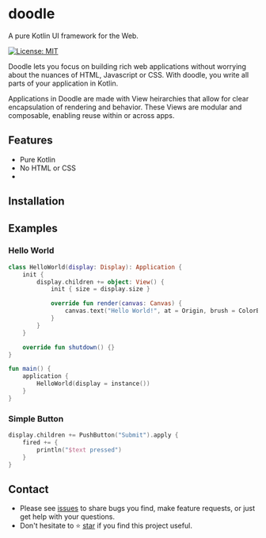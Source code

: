 # doodle

A pure Kotlin UI framework for the Web.

[![License: MIT](https://img.shields.io/badge/License-MIT-yellow.svg?style=flat-square)](https://github.com/pusolito/doodle/LICENSE)

Doodle lets you focus on building rich web applications without worrying about the nuances of HTML, Javascript or CSS. With doodle, you write
all parts of your application in Kotlin.

Applications in Doodle are made with View heirarchies that allow for clear encapsulation of rendering and behavior. These Views
are modular and composable, enabling reuse within or across apps.


## Features

- Pure Kotlin
- No HTML or CSS
- 

## Installation

## Examples

### Hello World

```kotlin
class HelloWorld(display: Display): Application {
    init {
        display.children += object: View() {
            init { size = display.size }

            override fun render(canvas: Canvas) {
                canvas.text("Hello World!", at = Origin, brush = ColorBrush(black))
            }
        }
    }

    override fun shutdown() {}
}

fun main() {
    application {
        HelloWorld(display = instance())
    }
}
```

### Simple Button
```kotlin
display.children += PushButton("Submit").apply {
    fired += {
        println("$text pressed")
    }
}
```

## Contact

- Please see [issues](https://github.com/pusolito/doodle/issues) to share bugs you find, make feature requests, or just get help with your questions.
- Don't hesitate to ⭐️ [star](https://github.com/pusolito/doodle) if you find this project useful.
